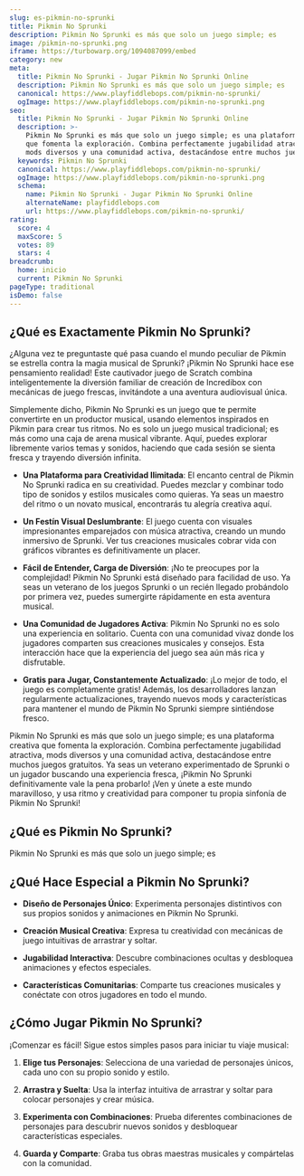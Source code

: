 ```yaml
---
slug: es-pikmin-no-sprunki
title: Pikmin No Sprunki
description: Pikmin No Sprunki es más que solo un juego simple; es
image: /pikmin-no-sprunki.png
iframe: https://turbowarp.org/1094087099/embed
category: new
meta:
  title: Pikmin No Sprunki - Jugar Pikmin No Sprunki Online
  description: Pikmin No Sprunki es más que solo un juego simple; es
  canonical: https://www.playfiddlebops.com/pikmin-no-sprunki/
  ogImage: https://www.playfiddlebops.com/pikmin-no-sprunki.png
seo:
  title: Pikmin No Sprunki - Jugar Pikmin No Sprunki Online
  description: >-
    Pikmin No Sprunki es más que solo un juego simple; es una plataforma creativa
    que fomenta la exploración. Combina perfectamente jugabilidad atractiva,
    mods diversos y una comunidad activa, destacándose entre muchos juegos gratuitos.
  keywords: Pikmin No Sprunki
  canonical: https://www.playfiddlebops.com/pikmin-no-sprunki/
  ogImage: https://www.playfiddlebops.com/pikmin-no-sprunki.png
  schema:
    name: Pikmin No Sprunki - Jugar Pikmin No Sprunki Online
    alternateName: playfiddlebops.com
    url: https://www.playfiddlebops.com/pikmin-no-sprunki/
rating:
  score: 4
  maxScore: 5
  votes: 89
  stars: 4
breadcrumb:
  home: inicio
  current: Pikmin No Sprunki
pageType: traditional
isDemo: false
---
```


## ¿Qué es Exactamente Pikmin No Sprunki?

¿Alguna vez te preguntaste qué pasa cuando el mundo peculiar de Pikmin se estrella contra la magia musical de Sprunki? ¡Pikmin No Sprunki hace ese pensamiento realidad! Este cautivador juego de Scratch combina inteligentemente la diversión familiar de creación de Incredibox con mecánicas de juego frescas, invitándote a una aventura audiovisual única.

Simplemente dicho, Pikmin No Sprunki es un juego que te permite convertirte en un productor musical, usando elementos inspirados en Pikmin para crear tus ritmos. No es solo un juego musical tradicional; es más como una caja de arena musical vibrante. Aquí, puedes explorar libremente varios temas y sonidos, haciendo que cada sesión se sienta fresca y trayendo diversión infinita.

- **Una Plataforma para Creatividad Ilimitada**: El encanto central de Pikmin No Sprunki radica en su creatividad. Puedes mezclar y combinar todo tipo de sonidos y estilos musicales como quieras. Ya seas un maestro del ritmo o un novato musical, encontrarás tu alegría creativa aquí.

- **Un Festín Visual Deslumbrante**: El juego cuenta con visuales impresionantes emparejados con música atractiva, creando un mundo inmersivo de Sprunki. Ver tus creaciones musicales cobrar vida con gráficos vibrantes es definitivamente un placer.

- **Fácil de Entender, Carga de Diversión**: ¡No te preocupes por la complejidad! Pikmin No Sprunki está diseñado para facilidad de uso. Ya seas un veterano de los juegos Sprunki o un recién llegado probándolo por primera vez, puedes sumergirte rápidamente en esta aventura musical.

- **Una Comunidad de Jugadores Activa**: Pikmin No Sprunki no es solo una experiencia en solitario. Cuenta con una comunidad vivaz donde los jugadores comparten sus creaciones musicales y consejos. Esta interacción hace que la experiencia del juego sea aún más rica y disfrutable.

- **Gratis para Jugar, Constantemente Actualizado**: ¡Lo mejor de todo, el juego es completamente gratis! Además, los desarrolladores lanzan regularmente actualizaciones, trayendo nuevos mods y características para mantener el mundo de Pikmin No Sprunki siempre sintiéndose fresco.

Pikmin No Sprunki es más que solo un juego simple; es una plataforma creativa que fomenta la exploración. Combina perfectamente jugabilidad atractiva, mods diversos y una comunidad activa, destacándose entre muchos juegos gratuitos. Ya seas un veterano experimentado de Sprunki o un jugador buscando una experiencia fresca, ¡Pikmin No Sprunki definitivamente vale la pena probarlo! ¡Ven y únete a este mundo maravilloso, y usa ritmo y creatividad para componer tu propia sinfonía de Pikmin No Sprunki!

## ¿Qué es Pikmin No Sprunki?

Pikmin No Sprunki es más que solo un juego simple; es

## ¿Qué Hace Especial a Pikmin No Sprunki?

- **Diseño de Personajes Único**: Experimenta personajes distintivos con sus propios sonidos y animaciones en Pikmin No Sprunki.

- **Creación Musical Creativa**: Expresa tu creatividad con mecánicas de juego intuitivas de arrastrar y soltar.

- **Jugabilidad Interactiva**: Descubre combinaciones ocultas y desbloquea animaciones y efectos especiales.

- **Características Comunitarias**: Comparte tus creaciones musicales y conéctate con otros jugadores en todo el mundo.

## ¿Cómo Jugar Pikmin No Sprunki?

¡Comenzar es fácil! Sigue estos simples pasos para iniciar tu viaje musical:

1. **Elige tus Personajes**: Selecciona de una variedad de personajes únicos, cada uno con su propio sonido y estilo.

1. **Arrastra y Suelta**: Usa la interfaz intuitiva de arrastrar y soltar para colocar personajes y crear música.

1. **Experimenta con Combinaciones**: Prueba diferentes combinaciones de personajes para descubrir nuevos sonidos y desbloquear características especiales.

1. **Guarda y Comparte**: Graba tus obras maestras musicales y compártelas con la comunidad.